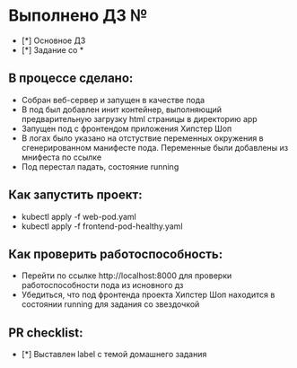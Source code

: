 # Выполнено ДЗ №

 - [*] Основное ДЗ
 - [*] Задание со *

## В процессе сделано:
 - Собран веб-сервер и запущен в качестве пода
 - В под был добавлен инит контейнер, выполняющий предварительную загрузку html страницы в директорию app
 - Запущен под с фронтендом приложения Хипстер Шоп
 - В логах было указано на отстуствие переменных окружения в сгенерированном манифесте пода. Переменные были добавлены из мнифеста по ссылке
 - Под перестал падать, состояние running 

## Как запустить проект:
 - kubectl apply -f web-pod.yaml
 - kubectl apply -f frontend-pod-healthy.yaml

## Как проверить работоспособность:
 - Перейти по ссылке http://localhost:8000 для проверки работоспособности пода из исновного дз
 - Убедиться, что под фронтенда проекта Хипстер Шоп находится в состоянии running для задания со звездочкой 

## PR checklist:
 - [*] Выставлен label с темой домашнего задания